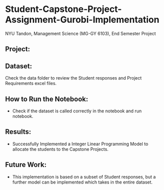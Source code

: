 # Student-Capstone-Project-Assignment-Gurobi-Implementation
NYU Tandon, Management Science (MG-GY 6103), End Semester Project

## Project:



## Dataset:
Check the data folder to review the Student responses and Project Requirements excel files.

## How to Run the Notebook:
* Check if the dataset is called correctly in the notebook and run notebook.

## Results:
* Successfully Implemented a Integer Linear Programming Model to allocate the students to the Capstone Projects.

## Future Work:
* This implementation is based on a subset of Student responses, but a further model can be implemented which takes in the entire dataset.
